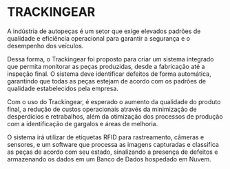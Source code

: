 # TRACKINGEAR

A indústria de autopeças é um setor que exige elevados padrões de qualidade e eficiência operacional para garantir a 
segurança e o desempenho dos veículos. 

Dessa forma, o Trackingear foi proposto para criar um sistema integrado que permita monitorar as peças produzidas, 
desde a fabricação até a inspeção final. O sistema deve identificar defeitos de forma automática, garantindo que todas 
as peças estejam de acordo com os padrões de qualidade estabelecidos pela empresa. 

Com o uso do Trackingear, é esperado o aumento da qualidade do produto final, a redução de custos operacionais através 
da minimização de desperdícios e retrabalhos, além da otimização dos processos de produção com a identificação de 
gargalos e áreas de melhoria.

O sistema irá utilizar de etiquetas RFID para rastreamento, câmeras e sensores, e um software que processa as imagens 
capturadas e classifica as peças de acordo com seu estado, sinalizando a presença de defeitos e armazenando os dados 
em um Banco de Dados hospedado em Nuvem.